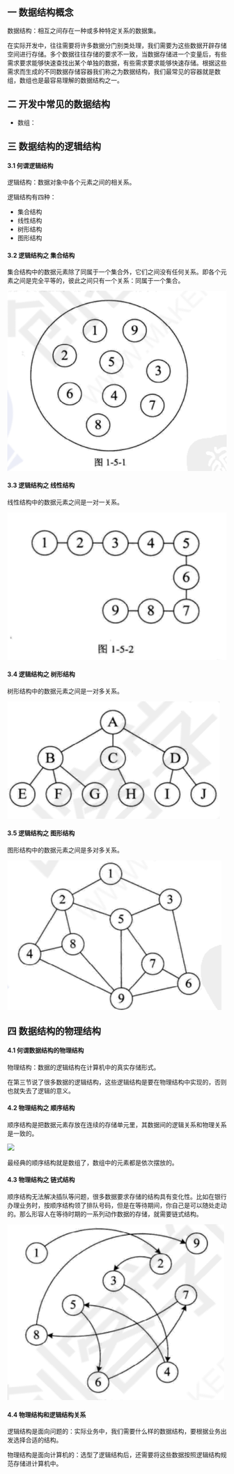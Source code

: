 ## 一 数据结构概念

数据结构：相互之间存在一种或多种特定关系的数据集。  

在实际开发中，往往需要将许多数据分门别类处理，我们需要为这些数据开辟存储空间进行存储。多个数据往往存储的要求不一致，当数据存储进一个变量后，有些需求要求能够快速查找出某个单独的数据，有些需求要求能够快速存储。根据这些需求而生成的不同数据存储容器我们称之为数据结构，我们最常见的容器就是数组，数组也是最容易理解的数据结构之一。  

## 二 开发中常见的数据结构

- 数组：


## 三 数据结构的逻辑结构

#### 3.1 何谓逻辑结构

逻辑结构：数据对象中各个元素之间的相关系。  

逻辑结构有四种：
- 集合结构
- 线性结构
- 树形结构
- 图形结构

#### 3.2 逻辑结构之 集合结构

集合结构中的数据元素除了同属于一个集合外，它们之间没有任何关系。即各个元素之间是完全平等的，彼此之间只有一个关系：同属于一个集合。

![](/images/Algorithm/01-jihe.png)

#### 3.3 逻辑结构之 线性结构

线性结构中的数据元素之间是一对一关系。

![](/images/Algorithm/01-xianxing.png)

#### 3.4 逻辑结构之 树形结构

树形结构中的数据元素之间是一对多关系。

![](/images/Algorithm/01-shuxing.png)


#### 3.5 逻辑结构之 图形结构

图形结构中的数据元素之间是多对多关系。

![](/images/Algorithm/01-tuxing.png)

## 四 数据结构的物理结构

#### 4.1 何谓数据结构的物理结构

物理结构：数据的逻辑结构在计算机中的真实存储形式。  

在第三节说了很多数据的逻辑结构，这些逻辑结构是要在物理结构中实现的，否则也就失去了逻辑的意义。  

#### 4.2 物理结构之 顺序结构

顺序结构是把数据元素存放在连续的存储单元里，其数据间的逻辑关系和物理关系是一致的。

![](/images/Algorithm/01-shunxujiegou.png)

最经典的顺序结构就是数组了，数组中的元素都是依次摆放的。

#### 4.3 物理结构之 链式结构

顺序结构无法解决插队等问题，很多数据要求存储的结构具有变化性。比如在银行办理业务时，按顺序结构领了排队号码，但是在等待期间，你自己是可以随处走动的。那么形容人在等待时期的一系列动作数据的存储，就需要链式结构。

![](/images/Algorithm/01-lianshijiegou.png)

#### 4.4 物理结构和逻辑结构关系

逻辑结构是面向问题的：实际业务中，我们需要什么样的数据结构，要根据业务出发选择合适的结构。  

物理结构是面向计算机的：选型了逻辑结构后，还需要将这些数据按照逻辑结构规范存储进计算机中。


